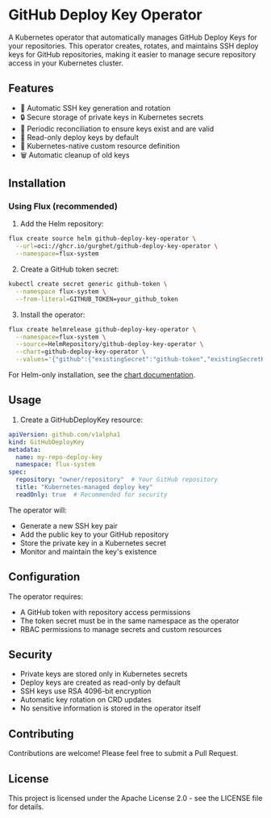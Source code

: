 # GitHub Deploy Key Operator

A Kubernetes operator that automatically manages GitHub Deploy Keys for your repositories. This operator creates, rotates, and maintains SSH deploy keys for GitHub repositories, making it easier to manage secure repository access in your Kubernetes cluster.

## Features

- 🔑 Automatic SSH key generation and rotation
- 🔒 Secure storage of private keys in Kubernetes secrets
- 🔄 Periodic reconciliation to ensure keys exist and are valid
- 📝 Read-only deploy keys by default
- 🎯 Kubernetes-native custom resource definition
- 🗑️ Automatic cleanup of old keys

## Installation

### Using Flux (recommended)

1. Add the Helm repository:
```bash
flux create source helm github-deploy-key-operator \
  --url=oci://ghcr.io/gurghet/github-deploy-key-operator \
  --namespace=flux-system
```

2. Create a GitHub token secret:
```bash
kubectl create secret generic github-token \
  --namespace flux-system \
  --from-literal=GITHUB_TOKEN=your_github_token
```

3. Install the operator:
```bash
flux create helmrelease github-deploy-key-operator \
  --namespace=flux-system \
  --source=HelmRepository/github-deploy-key-operator \
  --chart=github-deploy-key-operator \
  --values='{"github":{"existingSecret":"github-token","existingSecretKey":"GITHUB_TOKEN"}}'
```

For Helm-only installation, see the [chart documentation](charts/github-deploy-key-operator/README.md).

## Usage

1. Create a GitHubDeployKey resource:

```yaml
apiVersion: github.com/v1alpha1
kind: GitHubDeployKey
metadata:
  name: my-repo-deploy-key
  namespace: flux-system
spec:
  repository: "owner/repository"  # Your GitHub repository
  title: "Kubernetes-managed deploy key"
  readOnly: true  # Recommended for security
```

The operator will:
- Generate a new SSH key pair
- Add the public key to your GitHub repository
- Store the private key in a Kubernetes secret
- Monitor and maintain the key's existence

## Configuration

The operator requires:
- A GitHub token with repository access permissions
- The token secret must be in the same namespace as the operator
- RBAC permissions to manage secrets and custom resources

## Security

- Private keys are stored only in Kubernetes secrets
- Deploy keys are created as read-only by default
- SSH keys use RSA 4096-bit encryption
- Automatic key rotation on CRD updates
- No sensitive information is stored in the operator itself

## Contributing

Contributions are welcome! Please feel free to submit a Pull Request.

## License

This project is licensed under the Apache License 2.0 - see the LICENSE file for details.
